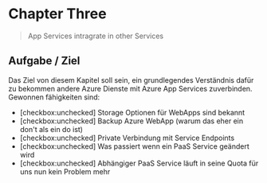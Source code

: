 # Chapter Three

> App Services intragrate in other Services

## Aufgabe / Ziel

Das Ziel von diesem Kapitel soll sein, ein grundlegendes Verständnis dafür zu bekommen andere Azure Dienste mit Azure App Services zuverbinden.
Gewonnen fähigkeiten sind:

   - [checkbox:unchecked] Storage Optionen für WebApps sind bekannt
   - [checkbox:unchecked] Backup Azure WebApp (warum das eher ein don't als ein do ist)
   - [checkbox:unchecked] Private Verbindung mit Service Endpoints
   - [checkbox:unchecked] Was passiert wenn ein PaaS Service geändert wird
   - [checkbox:unchecked] Abhängiger PaaS Service läuft in seine Quota für uns nun kein Problem mehr
